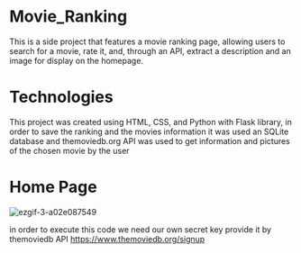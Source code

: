 # Movie_Ranking
This is a side project that features a movie ranking page, allowing users to search for a movie, rate it, and, through an API, extract a description and an image for display on the homepage.

# Technologies
This project was created using HTML, CSS, and Python with Flask library, in order  to save the ranking and the movies information it was used an SQLite database and themoviedb.org API was used to get information and pictures of the chosen movie by the user 

# Home Page
![ezgif-3-a02e087549](https://github.com/Apricold/Movie_Ranking/assets/114939614/55f1f600-82ec-4a15-8b31-a2b18c01a70d)

in order to execute this code we need our own secret key provide it by themoviedb API
https://www.themoviedb.org/signup
